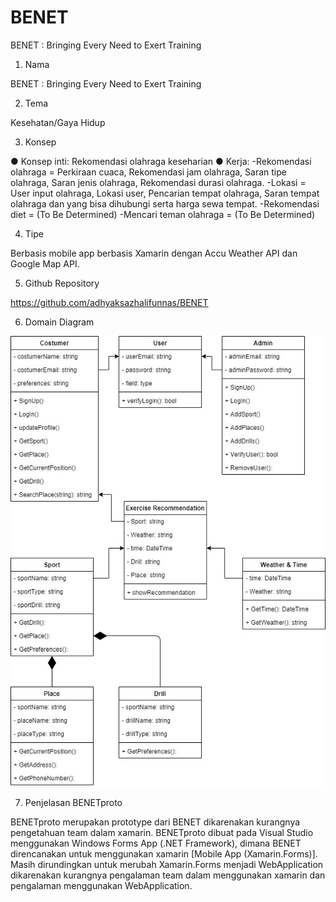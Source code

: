 # BENET
BENET : Bringing Every Need to Exert Training
1. Nama

BENET : Bringing Every Need to Exert Training 

2. Tema 

Kesehatan/Gaya Hidup 

3. Konsep 

● Konsep inti: 
Rekomendasi olahraga keseharian 
● Kerja: 
-Rekomendasi olahraga = Perkiraan cuaca, Rekomendasi jam olahraga, Saran 
tipe olahraga, Saran jenis olahraga, Rekomendasi durasi olahraga. 
-Lokasi = User input olahraga, Lokasi user, Pencarian tempat olahraga, Saran 
tempat olahraga dan yang bisa dihubungi serta harga sewa tempat. 
-Rekomendasi diet = (To Be Determined) 
-Mencari teman olahraga = (To Be Determined) 

4. Tipe 

Berbasis mobile app berbasis Xamarin dengan Accu Weather API dan Google Map 
API. 

5. Github Repository 

https://github.com/adhyaksazhalifunnas/BENET

6. Domain Diagram

![](BENETproto/image/classDiagram.jpg)

7. Penjelasan BENETproto

BENETproto merupakan prototype dari BENET dikarenakan kurangnya pengetahuan team dalam xamarin. BENETproto dibuat pada Visual Studio menggunakan Windows Forms App (.NET Framework), dimana BENET direncanakan untuk menggunakan xamarin [Mobile App (Xamarin.Forms)]. Masih dirundingkan untuk merubah Xamarin.Forms menjadi WebApplication dikarenakan kurangnya pengalaman team dalam menggunakan xamarin dan pengalaman menggunakan WebApplication.
